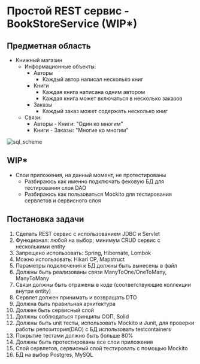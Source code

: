 Простой REST сервис - BookStoreService (WIP*)
===================
Предметная область
------------------
* Книжный магазин
  * Информационные объекты:
    * Авторы
      * Каждый автор написал несколько книг
    * Книги
      * Каждая книга написана одним автором
      * Каждая книга может включаться в несколько заказов
    * Заказы
      * Каждый заказ может содержать несколько книг
  * Связи:
    * Авторы - Книги: "Один ко многим"
    * Книги - Заказы: "Многие ко многим"
    
![sql_scheme](https://github.com/user-attachments/assets/b34c5a8e-777c-4250-a306-dcf5c130dd9d)


 WIP*
----------
* Слои приложения, на данный момент, не протестированы
  * Разбираюсь как именно подключать фековую БД для тестирования слоя DAO
  * Разбираюсь как пользоваться Mockito для тестирования сервлетов и сервисного слоя

Постановка задачи
-----------------
1) Сделать REST сервис с использованием JDBC и Servlet
2) Функционал: любой на выбор; минимум CRUD сервис с несколькими entity
3) Запрещено использовать: Spring, Hibernate, Lombok
4) Можно использовать: Hikari CP, Mapstruct
5) Параметры подключения к БД должны быть вынесены в файл
6) Должны быть реализованы связи ManyToOne/OneToMany, ManyToMany
7) Связи должны быть отражены в коде (соответствующие коллекции внутри entity)
8) Сервлет должен принимать и возвращать DTO
9) Должна быть правильная архитектура
10) Должен быть сервисный слой
11) Должны соблюдаться принципы ООП, Solid
12) Должны быть unit тесты, использовать Mockito и Junit, для проверки работы репозитория(DAO) с БД использовать testcontainers
13) Покрытие тестами должно быть больше 80%
14) Должны быть протестированы все слои приложения
15) Слой сервлетов, сервисный слой тестировать с помощью Mockito
16) БД на выбор Postgres, MySQL

